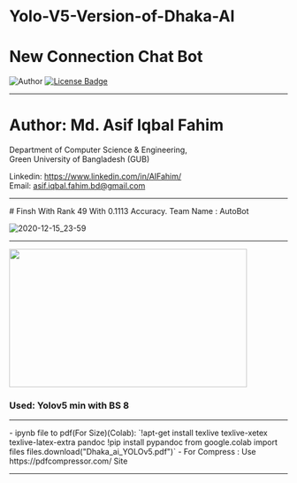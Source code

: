 # Yolo-V5-Version-of-Dhaka-AI
# New Connection Chat Bot

![Author](https://img.shields.io/badge/author-AIFahim-orange)
[![License Badge](https://img.shields.io/badge/license-GPL%203.0-blue)](https://github.com/AIFahim/New-Connection-Chat-Bot/blob/master/LICENSE)



<hr>

# Author: Md. Asif Iqbal Fahim

Department of Computer Science & Engineering, </br>
Green University of Bangladesh (GUB) </br>

Linkedin: https://www.linkedin.com/in/AIFahim/ </br>
Email: asif.iqbal.fahim.bd@gmail.com <br>
<hr>
# Finsh With Rank 49 With	0.1113 Accuracy. Team Name : AutoBot

![2020-12-15_23-59](https://user-images.githubusercontent.com/33654834/102253813-05041380-3f32-11eb-8142-dd032e8285d2.png)

<hr>

<img src="https://drive.google.com/uc?export=view&id=1iJcEdZGiJjXvlbDtShVE6zijFIZeUz0h" width="430" height="250"/>

### Used: Yolov5 min with BS 8

<hr>
 - ipynb file to pdf(For Size)(Colab):
   `!apt-get install texlive texlive-xetex texlive-latex-extra pandoc
    !pip install pypandoc
    from google.colab import files
    files.download("Dhaka_ai_YOLOv5.pdf")`
 - For Compress :  Use https://pdfcompressor.com/ Site

<hr>


